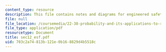 ```yaml
---
content_type: resource
description: This file contains notes and diagrams for engineered safety features.
file: null
file_location: /coursemedia/22-38-probability-and-its-applications-to-reliability-quality-control-and-risk-assessment-fall-2005/703c2a74813b121e0b168829d4b5518c_sec12_esf.pdf
file_type: application/pdf
resourcetype: Document
title: sec12_esf.pdf
uid: 703c2a74-813b-121e-0b16-8829d4b5518c
---
```


